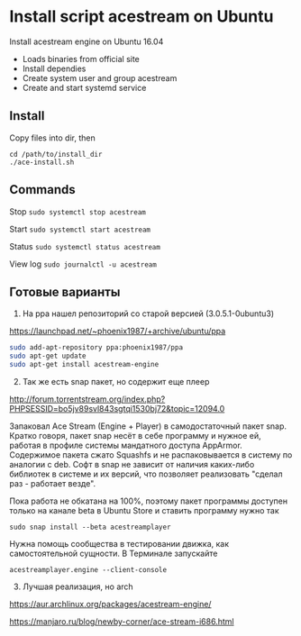 Install script acestream on Ubuntu
==================================

Install acestream engine on Ubuntu 16.04

* Loads binaries from official site
* Install dependies
* Create system user and group acestream
* Create and start systemd service


Install
-------

Copy files into dir, then

```
cd /path/to/install_dir
./ace-install.sh
```

Commands
--------

Stop `sudo systemctl stop acestream`

Start `sudo systemctl start acestream`

Status `sudo systemctl status acestream`

View log `sudo journalctl -u acestream`


Готовые варианты
----------------

1. На ppa нашел репозиторий со старой версией (3.0.5.1-0ubuntu3)

https://launchpad.net/~phoenix1987/+archive/ubuntu/ppa

```bash
sudo add-apt-repository ppa:phoenix1987/ppa
sudo apt-get update
sudo apt-get install acestream-engine 
```

2. Так же есть snap пакет, но содержит еще плеер

http://forum.torrentstream.org/index.php?PHPSESSID=bo5jv89svl843sgtqi1530bj72&topic=12094.0

Запаковал Ace Stream (Engine + Player) в самодостаточный пакет snap. Кратко говоря, пакет snap несёт в себе программу и нужное ей, работая в профиле системы мандатного доступа AppArmor. Содержимое пакета сжато Squashfs и не распаковывается в систему по аналогии с deb. Софт в snap не зависит от наличия каких-либо библиотек в системе и их версий, что позволяет реализовать "сделал раз - работает везде".

Пока работа не обкатана на 100%, поэтому пакет программы доступен только на канале beta в Ubuntu Store и ставить программу нужно так

```
sudo snap install --beta acestreamplayer
```

Нужна помощь сообщества в тестировании движка, как самостоятельной сущности. В Терминале запускайте

```
acestreamplayer.engine --client-console
```

3. Лучшая реализация, но arch

https://aur.archlinux.org/packages/acestream-engine/

https://manjaro.ru/blog/newby-corner/ace-stream-i686.html